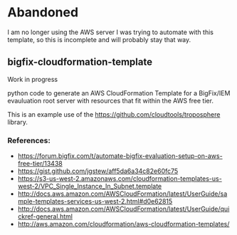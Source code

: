 # Abandoned

I am no longer using the AWS server I was trying to automate with this template, so this is incomplete and will probably stay that way.

## bigfix-cloudformation-template

Work in progress

python code to generate an AWS CloudFormation Template for a BigFix/IEM evauluation root server with resources that fit within the AWS free tier. 

This is an example use of the https://github.com/cloudtools/troposphere library.

### References:

- https://forum.bigfix.com/t/automate-bigfix-evaluation-setup-on-aws-free-tier/13438
- https://gist.github.com/jgstew/aff5da6a34c82e60fc75
- https://s3-us-west-2.amazonaws.com/cloudformation-templates-us-west-2/VPC_Single_Instance_In_Subnet.template
- http://docs.aws.amazon.com/AWSCloudFormation/latest/UserGuide/sample-templates-services-us-west-2.html#d0e62815
- http://docs.aws.amazon.com/AWSCloudFormation/latest/UserGuide/quickref-general.html
- http://aws.amazon.com/cloudformation/aws-cloudformation-templates/

